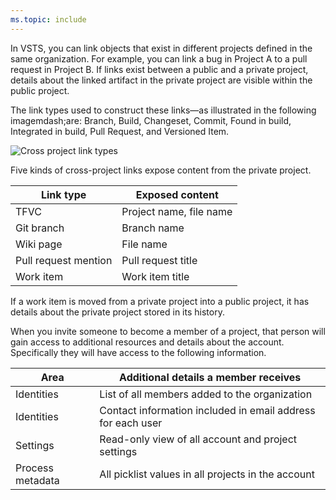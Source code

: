 ```yaml
---
ms.topic: include
---
```



In VSTS, you can link objects that exist in different projects defined in the same organization. For example, you can link a bug in Project A to a pull request in Project B. If links exist between a public and a private project, details about the linked artifact in the private project are visible within the public project.


The link types used to construct these links&mdash;as illustrated in the following imagemdash;are: Branch, Build, Changeset, Commit, Found in build, Integrated in build, Pull Request, and Versioned Item.

![Cross project link types](/vsts/work/track/_img/link-tracking-artifact-to-artifact-link-types.png) 

Five kinds of cross-project links expose content from the private project.

| Link type            | Exposed content         |
|----------------------|-------------------------|
| TFVC                 | Project name, file name |
| Git branch           | Branch name             |
| Wiki page            | File name               |
| Pull request mention | Pull request title      |
| Work item            | Work item title         |

If a work item is moved from a private project into a public project, it has details about the private project stored in its history.

<!-- TODO: link to /accounts/invite-outside-users.md when it lands -->
When you invite someone to become a member of a project, that person will gain access to additional resources and details about the account. Specifically they will have access to the following information. 

| Area             | Additional details a member receives                     |
|------------------|----------------------------------------------------------|
| Identities       | List of all members added to the organization            |
| Identities       | Contact information included in email address for each user |
| Settings         | Read-only view of all account and project settings       |
| Process metadata | All picklist values in all projects in the account      |
